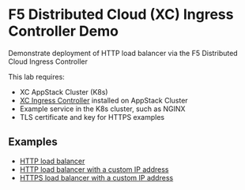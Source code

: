 # F5 Distributed Cloud (XC) Ingress Controller Demo

Demonstrate deployment of HTTP load balancer via the F5 Distributed Cloud Ingress Controller

This lab requires:

- XC AppStack Cluster (K8s)
- [XC Ingress Controller](https://gitlab.com/volterra.io/f5xc-ingress-helm/-/tree/main/f5xc-ingress-controller) installed on AppStack Cluster
- Example service in the K8s cluster, such as NGINX
- TLS certificate and key for HTTPS examples

## Examples

- [HTTP load balancer](http_lb/README.md)
- [HTTP load balancer with a custom IP address](http_lb_custom_ip/README.md)
- [HTTPS load balancer with a custom IP address](https_lb_custom_ip/README.md)
